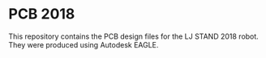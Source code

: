 # PCB 2018

This repository contains the PCB design files for the LJ STAND 2018 robot. They were produced using Autodesk EAGLE.
